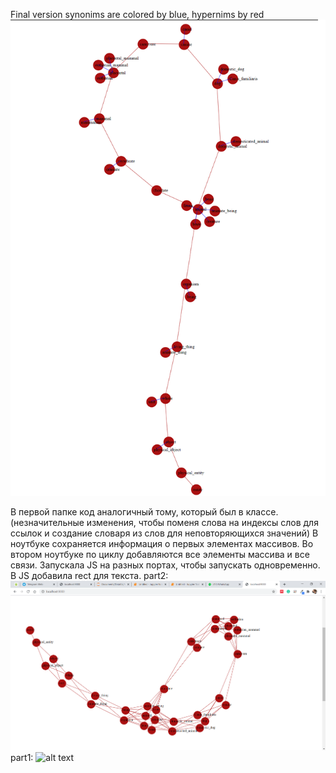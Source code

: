 Final version 
synonims are colored by blue, 
hypernims by red
![alt text](https://github.com/namdiana/data_vis/blob/master/lab5_lemma_hyper/final_ver/syn_hiper.png "Описание будет тут")

В первой папке код аналогичный тому, который был в классе. (незначительные изменения, чтобы поменя слова на индексы слов для ссылок и создание словаря из слов для неповторяющихся значений) В ноутбуке сохраняется информация о первых элементах массивов. 
Во втором ноутбуке по циклу добавляются все элементы массива и все связи. 
Запускала JS на разных портах, чтобы запускать одновременно. 
В JS добавила rect для текста. 
part2: 
![alt text](https://github.com/namdiana/data_vis/blob/master/lab5_lemma_hyper/part2/withallwords.png "Описание будет тут")
part1: 
![alt text](https://github.com/namdiana/data_vis/blob/master/lab5_lemma_hyper/part1/withoneword.png "Описание будет тут")
